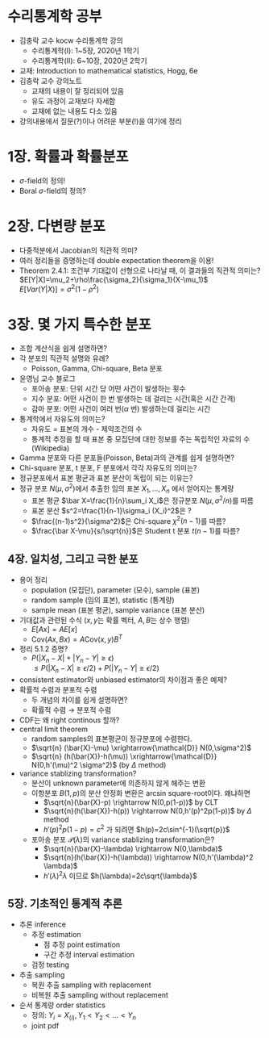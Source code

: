 # 수리통계학 공부 
- 김충락 교수 kocw 수리통계학 강의
  - 수리통계학(I): 1~5장, 2020년 1학기
  - 수리통계학(II): 6~10장, 2020년 2학기 
- 교재: Introduction to mathematical statistics, Hogg, 6e
- 김충락 교수 강의노트
  - 교재의 내용이 잘 정리되어 있음
  - 유도 과정이 교재보다 자세함
  - 교재에 없는 내용도 다소 있음
- 강의내용에서 질문(?)이나 어려운 부분(!)을 여기에 정리

# 1장. 확률과 확률분포
- $\sigma$-field의 정의!
- Boral $\sigma$-field의 정의?
    
# 2장. 다변량 분포
- 다중적분에서 Jacobian의 직관적 의미?
- 여러 정리들을 증명하는데 double expectation theorem을 이용!
- Theorem 2.4.1: 조건부 기대값이 선형으로 나타날 때, 이 결과들의 직관적 의미는?  
  $E[Y|X]=\mu_2+\rho\frac{\sigma_2}{\sigma_1}(X-\mu_1)$  
  $E[Var(Y|X)]=\sigma^2(1-\rho^2)$  
  
# 3장. 몇 가지 특수한 분포
- 조합 계산식을 쉽게 설명하면? 
- 각 분포의 직관적 설명와 유례?
  - Poisson, Gamma, Chi-square, Beta 분포
- 윤영님 교수 블로그
  - 포아송 분포: 단위 시간 당 어떤 사건이 발생하는 횟수
  - 지수 분포: 어떤 사건이 한 번 발생하는 데 걸리는 시간(혹은 시간 간격)
  - 감마 분포: 어떤 사건이 여러 번($\alpha$ 번) 발생하는데 걸리는 시간
- 통계학에서 자유도의 의미는?
  - 자유도 = 표본의 개수 - 제약조건의 수
  - 통계적 추정을 할 때 표본 중 모집단에 대한 정보를 주는 독립적인 자료의 수 (Wikipedia)
- Gamma 분포와 다른 분포들(Poisson, Beta)과의 관계를 쉽게 설명하면?
- Chi-square 분포, t 분포, F 분포에서 각각 자유도의 의미는?
- 정규분포에서 표본 평균과 표본 분산이 독립이 되는 이유는?
- 정규 분포 $N(\mu,\sigma^2)$에서 추출한 임의 표본 $X_1,...,X_n$ 에서 얻어지는 통계량
  - 표본 평균 $\bar X=\frac{1}{n}\sum_i X_i$은 정규분포 $N(\mu,\sigma^2/n)$를 따름
  - 표본 분산 $s^2=\frac{1}{n-1}\sigma_i (X_i)^2$은 ?
  - $\frac{(n-1)s^2}{\sigma^2}$은 Chi-square $\chi^2(n-1)$를 따름?
  - $\frac{\bar X-\mu}{s/\sqrt{n}}$은 Student t 분포 $t(n-1)$를 따름?

## 4장. 일치성, 그리고 극한 분포  
- 용어 정리
  - population (모집단), parameter (모수), sample (표본)
  - random sample (임의 표본), statistic (통계량)
  - sample mean (표본 평균), sample variance (표본 분산)
- 기대값과 관련된 수식 ($x,y$는 확률 벡터, $A,B$는 상수 행렬)
  - $E[Ax]=AE[x]$
  - $\text{Cov}(Ax,Bx)=A\text{Cov}(x,y)B^T$
- 정리 5.1.2 증명?
  - $P(|X_n-X|+|Y_n-Y|\ge\epsilon)$  
    $\le P(|X_n-X|\ge \epsilon/2) + P(|Y_n-Y|\ge \epsilon/2)$
- consistent estimator와 unbiased estimator의 차이점과 좋은 예제?
- 확률적 수렴과 분포적 수렴
  - 두 개념의 차이를 쉽게 설명하면?
  - 확률적 수렴 $\rightarrow$ 분포적 수렴
- CDF는 왜 right continous 할까?
- central limit theorem
  - random samples의 표본평균이 정규분포에 수렴한다.
  - $\sqrt{n} (\bar{X}-\mu) \xrightarrow{\mathcal{D}} N(0,\sigma^2)$
  - $\sqrt{n} (h(\bar{X})-h(\mu)) \xrightarrow{\mathcal{D}} N(0,h'(\mu)^2 \sigma^2)$ (by $\Delta$ method)
- variance stablizing transformation?
  - 분산이 unknown parameter에 의존하지 않게 해주는 변환
  - 이항분포 $B(1,p)$의 분산 안정화 변환은 arcsin square-root이다. 왜냐하면
    - $\sqrt{n}(\bar{X}-p) \rightarrow N(0,p(1-p))$ by CLT
    - $\sqrt{n}(h(\bar{X})-h(p)) \rightarrow N(0,h'(p)^2p(1-p))$ by $\Delta$ method
    - $h'(p)^2 p(1-p)=c^2$ 가 되려면 $h(p)=2c\sin^{-1}(\sqrt{p})$
  - 포아송 분포 $\mathcal{P}(\lambda)$의 variance stablizing transformation은?
    - $\sqrt{n}(\bar{X}-\lambda) \rightarrow N(0,\lambda)$
    - $\sqrt{n}(h(\bar{X})-h(\lambda)) \rightarrow N(0,h'(\lambda)^2 \lambda)$
    - $h'(\lambda)^2 \lambda$ 이므로 $h(\lambda)=2c\sqrt{\lambda}$

## 5장. 기초적인 통계적 추론
- 추론 inference
  - 추정 estimation
    - 점 추정 point estimation
    - 구간 추정 interval estimation
  - 검정 testing
- 추출 sampling
  - 복원 추출 sampling with replacement
  - 비복원 추출 sampling without replacement
- 순서 통계량 order statistics
  - 정의: $Y_i=X_{(i)}, Y_1<Y_2<...<Y_n$ 
  - joint pdf
  
